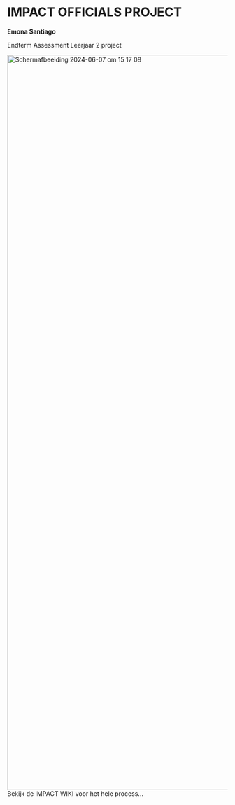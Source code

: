 # IMPACT OFFICIALS PROJECT
**Emona Santiago**

Endterm Assessment Leerjaar 2 project

<img width="1680" alt="Schermafbeelding 2024-06-07 om 15 17 08" src="https://github.com/EmonaSantiago/IMPACT-OFFICIALS/assets/90447045/0cf77674-4e69-474d-ae1f-ddbb90d1a410">
Bekijk de IMPACT WIKI voor het hele process...
